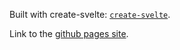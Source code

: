 Built with create-svelte:  [`create-svelte`](https://github.com/sveltejs/kit/tree/master/packages/create-svelte).

Link to the [github pages site](https://bkarczmarczy.github.io/hexdump-helper/).
